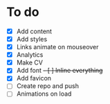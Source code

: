 # To do

- [X] Add content
- [X] Add styles
- [X] Links animate on mouseover
- [X] Analytics
- [X] Make CV
- [X] Add font
~~- [ ] Inline everything~~
- [X] Add favicon
- [ ] Create repo and push
- [ ] Animations on load
